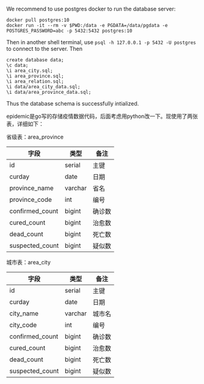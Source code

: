 We recommend to use postgres docker to run the database server:
```
docker pull postgres:10
docker run -it --rm -v $PWD:/data -e PGDATA=/data/pgdata -e POSTGRES_PASSWORD=abc -p 5432:5432 postgres:10
```
Then in another shell terminal, use `psql -h 127.0.0.1 -p 5432 -U postgres` to
connect to the server. Then
```
create database data;
\c data;
\i area_city.sql;
\i area_province.sql;
\i area_relation.sql;
\i data/area_city_data.sql;
\i data/area_province_data.sql;
```
Thus the database schema is successfully intialized.

epidemic是go写的存储疫情数据代码，后面考虑用python改一下。现使用了两张表，详细如下：

省级表：area_province

| 字段            | 类型    | 备注   |
| --------------- | ------- | ------ |
| id              | serial  | 主键   |
| curday          | date    | 日期   |
| province_name   | varchar | 省名   |
| province_code   | int     | 编号   |
| confirmed_count | bigint  | 确诊数 |
| cured_count     | bigint  | 治愈数 |
| dead_count      | bigint  | 死亡数 |
| suspected_count | bigint  | 疑似数 |



城市表：area_city

| 字段            | 类型    | 备注   |
| --------------- | ------- | ------ |
| id              | serial  | 主键   |
| curday          | date    | 日期   |
| city_name       | varchar | 城市名 |
| city_code       | int     | 编号   |
| confirmed_count | bigint  | 确诊数 |
| cured_count     | bigint  | 治愈数 |
| dead_count      | bigint  | 死亡数 |
| suspected_count | bigint  | 疑似数 |
